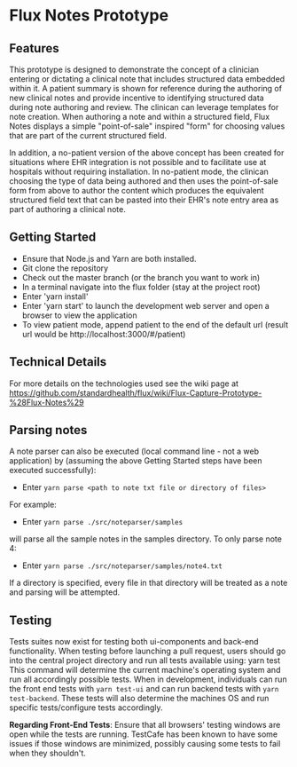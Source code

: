 # Flux Notes Prototype

## Features
This prototype is designed to demonstrate the concept of a clinician entering or dictating a clinical note that includes structured data embedded within it. A patient summary is shown for reference during the authoring of new clinical notes and provide incentive to identifying structured data during note authoring and review. The clinican can leverage templates for note creation. When authoring a note and within a structured field, Flux Notes displays a simple "point-of-sale" inspired "form" for choosing values that are part of the current structured field.

In addition, a no-patient version of the above concept has been created for situations where EHR integration is not possible and to facilitate use at hospitals without requiring installation. In no-patient mode, the clinican choosing the type of data being authored and then uses the point-of-sale form from above to author the content which produces the equivalent structured field text that can be pasted into their EHR's note entry area as part of authoring a clinical note.

## Getting Started

* Ensure that Node.js and Yarn are both installed.
* Git clone the repository
* Check out the master branch (or the branch you want to work in)
* In a terminal navigate into the flux folder (stay at the project root)
* Enter 'yarn install'
* Enter 'yarn start' to launch the development web server and open a browser to view the application
* To view patient mode, append patient to the end of the default url (result url would be http://localhost:3000/#/patient)

## Technical Details

For more details on the technologies used see the wiki page at https://github.com/standardhealth/flux/wiki/Flux-Capture-Prototype-%28Flux-Notes%29

## Parsing notes

A note parser can also be executed (local command line - not a web application) by (assuming the above Getting Started steps have been executed successfully):

* Enter `yarn parse <path to note txt file or directory of files>`

For example:
* Enter `yarn parse ./src/noteparser/samples`

will parse all the sample notes in the samples directory. To only parse note 4:
* Enter `yarn parse ./src/noteparser/samples/note4.txt`

If a directory is specified, every file in that directory will be treated as a note and parsing will be attempted.

## Testing 

Tests suites now exist for testing both ui-components and back-end functionality. When testing before launching a pull request, users should go into the central project directory and run all tests available using: 
    yarn test
This command will determine the current machine's operating system and run all accordingly possible tests. When in development, individuals can run the front end tests with `yarn test-ui` and can run backend tests with `yarn test-backend`. These tests will also determine the machines OS and run specific tests/configure tests accordingly.

**Regarding Front-End Tests**:  Ensure that all browsers' testing windows are open while the tests are running. TestCafe has been known to have some issues if those windows are minimized, possibly causing some tests to fail when they shouldn't. 